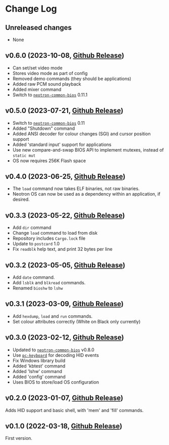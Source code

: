 # Change Log

## Unreleased changes

* None

## v0.6.0  (2023-10-08, [Github Release](https://github.com/neotron-compute/neotron-os/releases/tag/v0.6.0))

* Can set/set video mode
* Stores video mode as part of config
* Removed demo commands (they should be applications)
* Added raw PCM sound playback
* Added mixer command
* Switch to [`neotron-common-bios`] 0.11.1

## v0.5.0  (2023-07-21, [Github Release](https://github.com/neotron-compute/neotron-os/releases/tag/v0.5.0))

* Switch to [`neotron-common-bios`] 0.11
* Added "Shutdown" command
* Added ANSI decoder for colour changes (SGI) and cursor position support
* Added 'standard input' support for applications
* Use new compare-and-swap BIOS API to implement mutexes, instead of `static mut`
* OS now requires 256K Flash space

## v0.4.0  (2023-06-25, [Github Release](https://github.com/neotron-compute/neotron-os/releases/tag/v0.4.0))

* The `load` command now takes ELF binaries, not raw binaries.
* Neotron OS can now be used as a dependency within an application, if desired.

## v0.3.3  (2023-05-22, [Github Release](https://github.com/neotron-compute/neotron-os/releases/tag/v0.3.3))

* Add `dir` command
* Change `load` command to load from disk
* Repository includes `Cargo.lock` file
* Update to `postcard` 1.0
* Fix `readblk` help text, and print 32 bytes per line

## v0.3.2  (2023-05-05, [Github Release](https://github.com/neotron-compute/neotron-os/releases/tag/v0.3.2))

* Add `date` command.
* Add `lsblk` and `blkread` commands.
* Renamed `bioshw` to `lshw`

## v0.3.1  (2023-03-09, [Github Release](https://github.com/neotron-compute/neotron-os/releases/tag/v0.3.1))

* Add `hexdump`, `load` and `run` commands.
* Set colour attributes correctly (White on Black only currently)

## v0.3.0  (2023-02-12, [Github Release](https://github.com/neotron-compute/neotron-os/releases/tag/v0.3.0))

* Updated to [`neotron-common-bios`] v0.8.0
* Use [`pc-keyboard`] for decoding HID events
* Fix Windows library build
* Added 'kbtest' command
* Added 'lshw' command
* Added 'config' command
* Uses BIOS to store/load OS configuration

[`neotron-common-bios`]: https://crates.io/crates/neotron-common-bios
[`pc-keyboard`]: https://crates.io/crates/pc-keyboard

## v0.2.0  (2023-01-07, [Github Release](https://github.com/neotron-compute/neotron-os/releases/tag/v0.2.0))

Adds HID support and basic shell, with 'mem' and 'fill' commands.

## v0.1.0  (2022-03-18, [Github Release](https://github.com/neotron-compute/neotron-os/releases/tag/v0.1.0))

First version.
